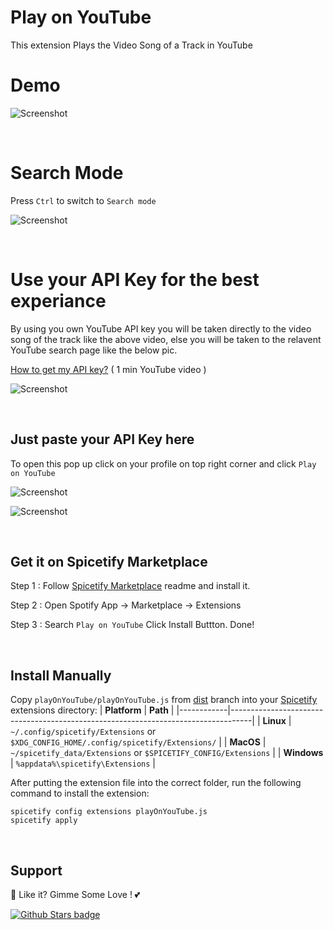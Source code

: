 # Play on YouTube

This extension Plays the Video Song of a Track in YouTube

# Demo

![Screenshot](https://raw.githubusercontent.com/Tetrax-10/Spicetify-Extensions/master/Play-on-YouTube/assets/Play-on-YouTube-demo.gif)

<br />

# Search Mode

Press `Ctrl` to switch to `Search mode`

![Screenshot](https://raw.githubusercontent.com/Tetrax-10/Spicetify-Extensions/master/Play-on-YouTube/assets/search-mode.png)

<br />

# Use your API Key for the best experiance

By using you own YouTube API key you will be taken directly to the video song of the track like the above video, else you will be taken to the relavent YouTube search page like the below pic.

[How to get my API key?](https://www.youtube.com/watch?v=44OBOSBd73M) ( 1 min YouTube video )

![Screenshot](https://raw.githubusercontent.com/Tetrax-10/Spicetify-Extensions/master/Play-on-YouTube/assets/yt-search-page.png)

<br />

## Just paste your API Key here

To open this pop up click on your profile on top right corner and click `Play on YouTube`

![Screenshot](https://raw.githubusercontent.com/Tetrax-10/Spicetify-Extensions/master/Play-on-YouTube/assets/popup-menu.png)

![Screenshot](https://raw.githubusercontent.com/Tetrax-10/Spicetify-Extensions/master/Play-on-YouTube/assets/api-key-popup.png)

<br />

## Get it on Spicetify Marketplace

Step 1 : Follow [Spicetify Marketplace](https://github.com/spicetify/spicetify-marketplace) readme and install it.

Step 2 : Open Spotify App -> Marketplace -> Extensions

Step 3 : Search `Play on YouTube` Click Install Buttton. Done!

<br />

## Install Manually

Copy `playOnYouTube/playOnYouTube.js` from [dist](https://github.com/Tetrax-10/Spicetify-Extensions/tree/dist) branch into your [Spicetify](https://github.com/spicetify/spicetify-cli) extensions directory:
| **Platform** | **Path** |
|------------|-----------------------------------------------------------------------------------|
| **Linux** | `~/.config/spicetify/Extensions` or `$XDG_CONFIG_HOME/.config/spicetify/Extensions/` |
| **MacOS** | `~/spicetify_data/Extensions` or `$SPICETIFY_CONFIG/Extensions` |
| **Windows** | `%appdata%\spicetify\Extensions` |

After putting the extension file into the correct folder, run the following command to install the extension:

```
spicetify config extensions playOnYouTube.js
spicetify apply
```

<br />

## Support

🌟 Like it? Gimme Some Love ! 💕

[![Github Stars badge](https://img.shields.io/github/stars/Tetrax-10/Spicetify-Extensions?logo=github&style=social)](https://github.com/Tetrax-10/Spicetify-Extensions)
